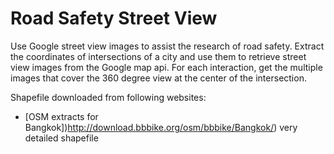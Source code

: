 # Road Safety Street View
Use Google street view images to assist the research of road safety. Extract the coordinates of intersections of a city and use them to retrieve street view images from the Google map api. For each interaction, get the multiple images that cover the 360 degree view at the center of the intersection.

Shapefile downloaded from following websites:
- [OSM extracts for Bangkok])http://download.bbbike.org/osm/bbbike/Bangkok/) very detailed shapefile